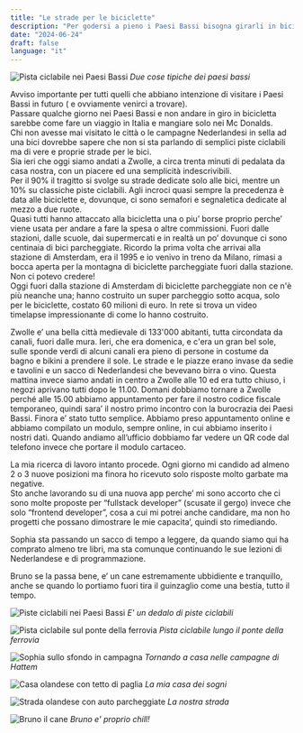 ```yaml
---
title: "Le strade per le biciclette"
description: "Per godersi a pieno i Paesi Bassi bisogna girarli in bici"
date: "2024-06-24"
draft: false
language: "it"
---
```


![Pista ciclabile nei Paesi Bassi](../../../../assets/images/post-12/pic-1.jpg)
_Due cose tipiche dei paesi bassi_

Avviso importante per tutti quelli che abbiano intenzione di visitare i Paesi Bassi in futuro ( e ovviamente venirci a trovare).\
Passare qualche giorno nei Paesi Bassi e non andare in giro in bicicletta sarebbe come fare un viaggio in Italia e mangiare solo nei Mc Donalds.\
 Chi non avesse mai visitato le città o le campagne Nederlandesi in sella ad una bici dovrebbe sapere che non si sta parlando di semplici piste ciclabili ma di vere e proprie strade per le bici.\
Sia ieri che oggi siamo andati a Zwolle, a circa trenta minuti di pedalata da casa nostra, con un piacere ed una semplicità indescrivibili.\
Per il 90% il tragitto si svolge su strade dedicate solo alle bici, mentre un 10% su classiche piste ciclabili. Agli incroci quasi sempre la precedenza è data alle biciclette e, dovunque, ci sono semafori e segnaletica dedicate al mezzo a due ruote.\
Quasi tutti hanno attaccato alla bicicletta una o piu’ borse proprio perche’ viene usata per andare a fare la spesa o altre commissioni. Fuori dalle stazioni, dalle scuole, dai supermercati e in realtà un po’ dovunque ci sono centinaia di bici parcheggiate.
Ricordo la prima volta che arrivai alla stazione di Amsterdam, era il 1995 e io venivo in treno da Milano, rimasi a bocca aperta per la montagna di biciclette parcheggiate fuori dalla stazione.\
Non ci potevo credere!\
Oggi fuori dalla stazione di Amsterdam di biciclette parcheggiate non ce n'è più neanche una; hanno costruito un super parcheggio sotto acqua, solo per le biciclette, costato 60 milioni di euro. In rete si trova un video timelapse impressionante di come lo hanno costruito.

Zwolle e’ una bella città medievale di 133'000 abitanti, tutta circondata da canali, fuori dalle mura. Ieri, che era domenica, e c'era un gran bel sole, sulle sponde verdi di alcuni canali era pieno di persone in costume da bagno e bikini a prendere il sole. Le strade e le piazze erano invase da sedie e tavolini e un sacco di Nederlandesi che bevevano birra o vino. Questa mattina invece siamo andati in centro a Zwolle alle 10 ed era tutto chiuso, i negozi aprivano tutti dopo le 11.00.
Domani dobbiamo tornare a Zwolle perché alle 15.00 abbiamo appuntamento per fare il nostro codice fiscale temporaneo, quindi sara’ il nostro primo incontro con la burocrazia dei Paesi Bassi. Finora e’ stato tutto semplice. Abbiamo preso appuntamento online e abbiamo compilato un modulo, sempre online, in cui abbiamo inserito i nostri dati. Quando andiamo all’ufficio dobbiamo far vedere un QR code dal telefono invece che portare il modulo cartaceo.

La mia ricerca di lavoro intanto procede. Ogni giorno mi candido ad almeno 2 o 3 nuove posizioni ma finora ho ricevuto solo risposte molto garbate ma negative.\
Sto anche lavorando su di una nuova app perche’ mi sono accorto che ci sono molte proposte per “fullstack developer” (scusate il gergo) invece che solo “frontend developer”, cosa a cui mi potrei anche candidare, ma non ho progetti che possano dimostrare le mie capacita’, quindi sto rimediando.

Sophia sta passando un sacco di tempo a leggere, da quando siamo qui ha comprato almeno tre libri, ma sta comunque continuando le sue lezioni di Nederlandese e di programmazione.

Bruno se la passa bene, e’ un cane estremamente ubbidiente e tranquillo, anche se quando lo portiamo fuori tira il guinzaglio come una bestia, tutto il tempo.

![Piste ciclabili nei Paesi Bassi](../../../../assets/images/post-12/pic-2.jpg)
_E' un dedalo di piste ciclabili_

![Pista ciclabile sul ponte della ferrovia](../../../../assets/images/post-12/pic-3.jpg)
_Pista ciclabile lungo il ponte della ferrovia_

![Sophia sullo sfondo in campagna](../../../../assets/images/post-12/pic-4.jpg)
_Tornando a casa nelle campagne di Hattem_

![Casa olandese con tetto di paglia](../../../../assets/images/post-12/pic-5.jpg)
_La mia casa dei sogni_

![Strada olandese con auto parcheggiate](../../../../assets/images/post-12/pic-6.jpg)
_La nostra strada_

![Bruno il cane](../../../../assets/images/post-12/pic-7.jpg)
_Bruno e' proprio chill!_
